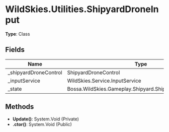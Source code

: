 ﻿# WildSkies.Utilities.ShipyardDroneInput

**Type**: Class

## Fields

| Name | Type | Access |
|------|------|--------|
| _shipyardDroneControl | ShipyardDroneControl | Private |
| _inputService | WildSkies.Service.InputService | Private |
| _state | Bossa.WildSkies.Gameplay.Shipyard.ShipyardDroneInputState | Private |

## Methods

- **Update()**: System.Void (Private)
- **.ctor()**: System.Void (Public)


